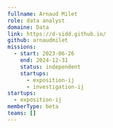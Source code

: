 ```yaml
---
fullname: Arnaud Milet
role: data analyst
domaine: Data
link: https://d-sidd.github.io/
github: arnaudmilet
missions:
  - start: 2023-06-26
    end: 2024-12-31
    status: independent
    startups:
      - exposition-ij
      - investigation-ij
startups:
  - exposition-ij
memberType: beta
teams: []
---
```

